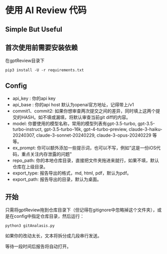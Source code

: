 # 使用 AI Review 代码

## Simple But Useful

## 首次使用前需要安装依赖

在gptReview目录下

```
pip3 install -U -r requirements.txt
```

## Config

+ api_key : 你的api key
+ api_base : 你的api host 默认为openai官方地址，记得带上/v1
+ commit1、commit2: 如果你想审查两次提交之间的差异，同时填上这两个提交的HASH。如不填或漏填，将默认审查当前git diff的内容。
+ model: 你要使用的模型名称，常用的模型列表有gpt-3.5-turbo, gpt-3.5-turbo-instruct, gpt-3.5-turbo-16k, gpt-4-turbo-preview, claude-3-haiku-20240307, claude-3-sonnet-20240229, claude-3-opus-20240229 等等。
+ ex_prompt: 你可以额外添加一些提示词，也可以不写，例如"这是一份iOS代码，重点关注内存泄露的问题"
+ repo_path: 你的本地仓库目录，直接把文件夹拖进来就行，如果不填，默认仓库在上级目录。
+ export_type: 报告导出的格式，md, html, pdf，默认为pdf。
+ export_path: 报告导出的目录，默认为桌面。

## 开始

只需将gptReview拖到仓库目录下（但记得在gitignore中忽略掉这个文件夹），或是在config中指定仓库目录，然后运行：

```
python3 gitAnalasis.py
```

如果你的改动太长，文本将拆分成几段串行发送。

等待一段时间后报告将自动打开。

